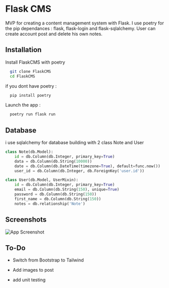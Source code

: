 
# Flask CMS

MVP for creating a content management system with Flask. I use poetry for the pip dependances : flask, flask-login and flask-sqlalchemy. User can create account post and delete his own notes.

## Installation

Install FlaskCMS with poetry

```bash
  git clone FlaskCMS
  cd FlaskCMS
```
if you dont have poetry :
```bash
  pip install poetry
```
Launch the app : 
```bash
  poetry run flask run
```
    
## Database
i use sqlalchemy for database building with 2 class Note and User

```python
class Note(db.Model):
    id = db.Column(db.Integer, primary_key=True)
    data = db.Column(db.String(10000))
    date = db.Column(db.DateTime(timezone=True), default=func.now())
    user_id = db.Column(db.Integer, db.ForeignKey('user.id'))

class User(db.Model, UserMixin):
    id = db.Column(db.Integer, primary_key=True)
    email = db.Column(db.String(150), unique=True)
    password = db.Column(db.String(150))
    first_name = db.Column(db.String(150))
    notes = db.relationship('Note')
```


## Screenshots

![App Screenshot](https://i.ibb.co/DVQ5Q6c/Capture-d-e-cran-2024-09-23-a-13-01-46.png)


## To-Do

- Switch from Bootstrap to Tailwind

- Add images to post

- add unit testing